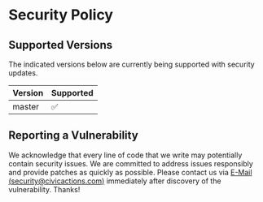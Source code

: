 # Security Policy

## Supported Versions

The indicated versions below are currently being supported with security updates.

| Version | Supported          |
| ------- | ------------------ |
| master  | :white_check_mark: |

## Reporting a Vulnerability

We acknowledge that every line of code that we write may potentially contain security issues.
We are committed to address issues responsibly and provide patches as quickly as possible.
Please contact us via [E-Mail (security@civicactions.com)](mailto:security+guidebook@civicactions.com?subject=[GIT%20SECURITY]&body=Security%20description:) immediately after discovery of the vulnerability. Thanks!
